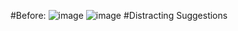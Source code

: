 #Before:
![image](https://github.com/user-attachments/assets/332d80ff-9989-4fb5-9cb7-ec02b7491f83)
![image](https://github.com/user-attachments/assets/d46f2c84-e13e-4eda-a941-a6bdb95bd215)
#Distracting Suggestions

